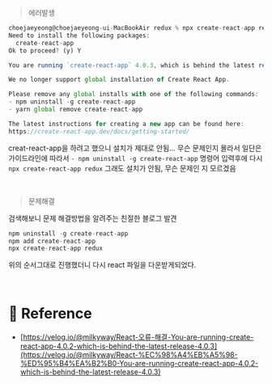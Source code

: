 > 에러발생

```jsx
choejaeyeong@choejaeyeong-ui-MacBookAir redux % npx create-react-app redux
Need to install the following packages:
  create-react-app
Ok to proceed? (y) Y

You are running `create-react-app` 4.0.3, which is behind the latest release (5.0.0).

We no longer support global installation of Create React App.

Please remove any global installs with one of the following commands:
- npm uninstall -g create-react-app
- yarn global remove create-react-app

The latest instructions for creating a new app can be found here:
https://create-react-app.dev/docs/getting-started/
```

creat-react-app을 하려고 했으니 설치가 제대로 안됨... 무슨 문제인지 몰라서 일단은 가이드라인에 따라서 `- npm uninstall -g create-react-app` 명령어 입력후에 다시 `npx create-react-app redux` 그래도 설치가 안됨, 무슨 문제인 지 모르겠음

<br/>

> 문제해결

검색해보니 문제 해결방법을 알려주는 친절한 블로그 발견

```jsx
npm uninstall -g create-react-app
npm add create-react-app
npx create-react-app redux
```

위의 순서그대로 진행했더니 다시 react 파일을 다운받게되었다.

<br/>

# 🔗 Reference

- [https://velog.io/@milkyway/React-오류-해결-You-are-running-create-react-app-4.0.2-which-is-behind-the-latest-release-4.0.3](https://velog.io/@milkyway/React-%EC%98%A4%EB%A5%98-%ED%95%B4%EA%B2%B0-You-are-running-create-react-app-4.0.2-which-is-behind-the-latest-release-4.0.3)

